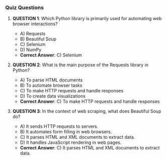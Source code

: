 ### Quiz Questions ###

1. **QUESTION 1**: Which Python library is primarily used for automating web browser interactions?
   - A) Requests
   - B) Beautiful Soup
   - C) Selenium
   - D) NumPy
   - **Correct Answer**: C) Selenium

2. **QUESTION 2**: What is the main purpose of the Requests library in Python?
   - A) To parse HTML documents
   - B) To automate browser tasks
   - C) To make HTTP requests and handle responses
   - D) To create data visualizations
   - **Correct Answer**: C) To make HTTP requests and handle responses

3. **QUESTION 3**: In the context of web scraping, what does Beautiful Soup do?
   - A) It sends HTTP requests to servers.
   - B) It automates form filling in web browsers.
   - C) It parses HTML and XML documents to extract data.
   - D) It handles JavaScript rendering in web pages.
   - **Correct Answer**: C) It parses HTML and XML documents to extract data.